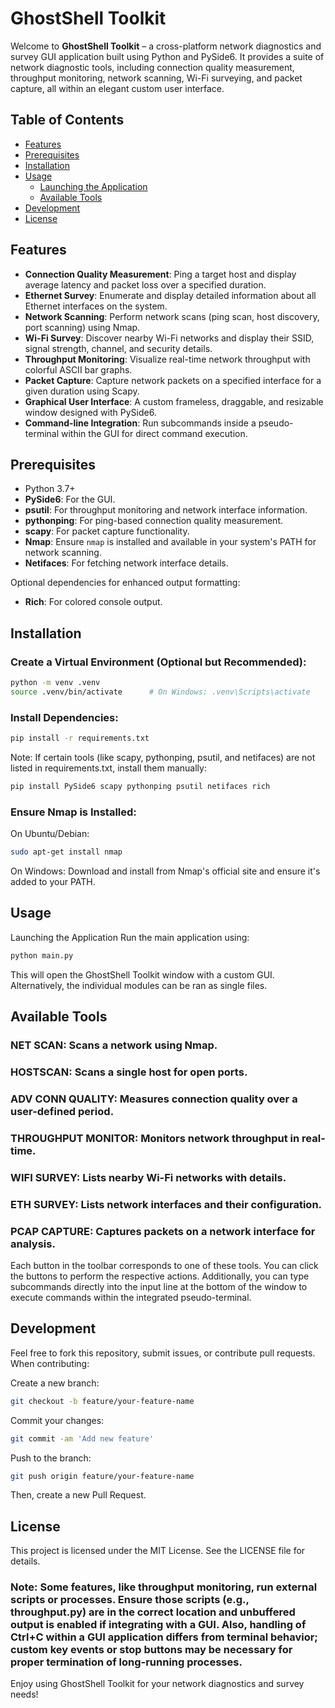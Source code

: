 # GhostShell Toolkit

Welcome to **GhostShell Toolkit** – a cross-platform network diagnostics and survey GUI application built using Python and PySide6. It provides a suite of network diagnostic tools, including connection quality measurement, throughput monitoring, network scanning, Wi-Fi surveying, and packet capture, all within an elegant custom user interface.

## Table of Contents

- [Features](#features)
- [Prerequisites](#prerequisites)
- [Installation](#installation)
- [Usage](#usage)
  - [Launching the Application](#launching-the-application)
  - [Available Tools](#available-tools)
- [Development](#development)
- [License](#license)

## Features

- **Connection Quality Measurement**: Ping a target host and display average latency and packet loss over a specified duration.
- **Ethernet Survey**: Enumerate and display detailed information about all Ethernet interfaces on the system.
- **Network Scanning**: Perform network scans (ping scan, host discovery, port scanning) using Nmap.
- **Wi-Fi Survey**: Discover nearby Wi-Fi networks and display their SSID, signal strength, channel, and security details.
- **Throughput Monitoring**: Visualize real-time network throughput with colorful ASCII bar graphs.
- **Packet Capture**: Capture network packets on a specified interface for a given duration using Scapy.
- **Graphical User Interface**: A custom frameless, draggable, and resizable window designed with PySide6.
- **Command-line Integration**: Run subcommands inside a pseudo-terminal within the GUI for direct command execution.

## Prerequisites

- Python 3.7+
- **PySide6**: For the GUI.
- **psutil**: For throughput monitoring and network interface information.
- **pythonping**: For ping-based connection quality measurement.
- **scapy**: For packet capture functionality.
- **Nmap**: Ensure `nmap` is installed and available in your system's PATH for network scanning.
- **Netifaces**: For fetching network interface details.

Optional dependencies for enhanced output formatting:
- **Rich**: For colored console output.

## Installation

### Create a Virtual Environment (Optional but Recommended):

```bash
python -m venv .venv
source .venv/bin/activate      # On Windows: .venv\Scripts\activate
```

### Install Dependencies:
```bash
pip install -r requirements.txt
```
Note: If certain tools (like scapy, pythonping, psutil, and netifaces) are not listed in requirements.txt, install them manually:

```bash
pip install PySide6 scapy pythonping psutil netifaces rich
```

### Ensure Nmap is Installed:

On Ubuntu/Debian:
```bash
sudo apt-get install nmap
```

On Windows: Download and install from Nmap's official site and ensure it's added to your PATH.

## Usage
Launching the Application
Run the main application using:

```bash
python main.py
```
This will open the GhostShell Toolkit window with a custom GUI. Alternatively, the individual modules can be ran as single files.

## Available Tools
### NET SCAN: Scans a network using Nmap.
### HOSTSCAN: Scans a single host for open ports.
### ADV CONN QUALITY: Measures connection quality over a user-defined period.
### THROUGHPUT MONITOR: Monitors network throughput in real-time.
### WIFI SURVEY: Lists nearby Wi-Fi networks with details.
### ETH SURVEY: Lists network interfaces and their configuration.
### PCAP CAPTURE: Captures packets on a network interface for analysis.

Each button in the toolbar corresponds to one of these tools. You can click the buttons to perform the respective actions. Additionally, you can type subcommands directly into the input line at the bottom of the window to execute commands within the integrated pseudo-terminal.

## Development
Feel free to fork this repository, submit issues, or contribute pull requests. When contributing:

Create a new branch:

```bash
git checkout -b feature/your-feature-name
```
Commit your changes:

```bash
git commit -am 'Add new feature'
```
Push to the branch:

```bash
git push origin feature/your-feature-name
```
Then, create a new Pull Request.

## License
This project is licensed under the MIT License. See the LICENSE file for details.

### Note: Some features, like throughput monitoring, run external scripts or processes. Ensure those scripts (e.g., throughput.py) are in the correct location and unbuffered output is enabled if integrating with a GUI. Also, handling of Ctrl+C within a GUI application differs from terminal behavior; custom key events or stop buttons may be necessary for proper termination of long-running processes.

Enjoy using GhostShell Toolkit for your network diagnostics and survey needs!
